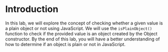 # Introduction

In this lab, we will explore the concept of checking whether a given value is a plain object or not using JavaScript. We will use the `isPlainObject()` function to check if the provided value is an object created by the Object constructor. By the end of this lab, you will have a better understanding of how to determine if an object is plain or not in JavaScript.
